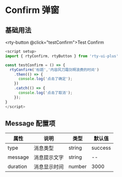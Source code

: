 # Confirm 弹窗

## 基础用法

<rty-button @click="testConfirm">Test Confirm</rty-button>

```js
<script setup>
import { rtyConfirm, rtyButton } from 'rty-ui-plus'

const testConfirm = () => {
  rtyConfirm('标题','内容风刀霜剑啊浪费的时间')
    .then(() => {
      console.log('点击了确定');
    })
    .catch(() => {
      console.log('点击了取消');
    });
}
</script>
```
<script setup>
import { rtyConfirm, rtyButton, rtyMessage } from 'rty-ui-plus'
import 'rty-ui-plus/es/style.css'
import commentComp from '../../vueComponents/comment.vue'

const testConfirm = () => {
  rtyConfirm('标题','内容风刀霜剑啊浪费的时间')
    .then(() => {
      rtyMessage({
        message:'点击确定按钮'
      })
    })
    .catch(() => {
      rtyMessage({
        type:'plain',
        message:'点击取消按钮'
      })
    });
}
</script>

<style lang="scss" scoped>
.group-list {
  display:flex;
  justify-content:space-evenly;
  align-items:center
}
</style>

## Message 配置项

| 属性     | 说明         | 类型   | 默认值  |
| -------- | ------------ | ------ | ------- |
| type     | 消息类型     | string | success |
| message  | 消息提示文字 | string | --      |
| duration | 消息显示时间 | number | 3000    |

<commentComp />

